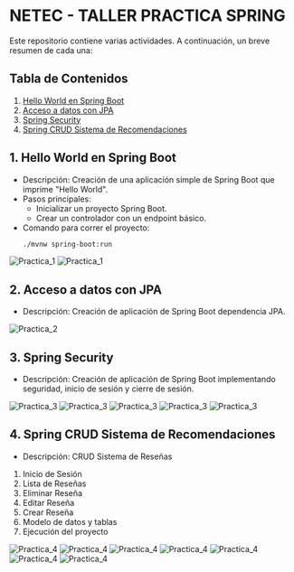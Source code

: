 # NETEC - TALLER PRACTICA SPRING

Este repositorio contiene varias actividades. A continuación, un breve resumen de cada una:

## Tabla de Contenidos
1. [Hello World en Spring Boot](#1-hello-world-en-spring-boot)
2. [Acceso a datos con JPA](#2-acceso-a-datos-con-jpa)
3. [Spring Security](#3-spring-security)
4. [Spring CRUD Sistema de Recomendaciones](#4-spring-crud-sistema-de-recomendaciones)

## 1. Hello World en Spring Boot

- Descripción: Creación de una aplicación simple de Spring Boot que imprime "Hello World".
- Pasos principales:
    - Inicializar un proyecto Spring Boot.
    - Crear un controlador con un endpoint básico.
- Comando para correr el proyecto:
  ```bash
  ./mvnw spring-boot:run

![Practica_1](https://github.com/DanielaTob/img/blob/main/PRACTICA_1.png?raw=true)
![Practica_1](https://github.com/DanielaTob/img/blob/main/PRACTICA_1.1.png?raw=true)

## 2. Acceso a datos con JPA

- Descripción: Creación de aplicación de Spring Boot dependencia JPA.

![Practica_2](https://github.com/DanielaTob/img/blob/main/PRACTICA_2.png?raw=true)


## 3. Spring Security

- Descripción: Creación de aplicación de Spring Boot implementando seguridad, inicio de sesión y cierre de sesión.

![Practica_3](https://github.com/DanielaTob/img/blob/main/PRACTICA-3-1.png?raw=true)
![Practica_3](https://github.com/DanielaTob/img/blob/main/PRACTICA-3-2.png?raw=true)
![Practica_3](https://github.com/DanielaTob/img/blob/main/PRACTICA-3-3.png?raw=true)
![Practica_3](https://github.com/DanielaTob/img/blob/main/PRACTICA-3-4.png?raw=true)
![Practica_3](https://github.com/DanielaTob/img/blob/main/PRACTICA-3-5.png?raw=true)

## 4. Spring CRUD Sistema de Recomendaciones

- Descripción: CRUD Sistema de Reseñas 

1. Inicio de Sesión
2. Lista de Reseñas
3. Eliminar Reseña
4. Editar Reseña
5. Crear Reseña
6. Modelo de datos y tablas
7. Ejecución del proyecto

![Practica_4](https://github.com/DanielaTob/img/blob/main/PRACTICA-4-1.png?raw=true)
![Practica_4](https://github.com/DanielaTob/img/blob/main/PRACTICA-4-2.png?raw=true)
![Practica_4](https://github.com/DanielaTob/img/blob/main/PRACTICA-4-3.png?raw=true)
![Practica_4](https://github.com/DanielaTob/img/blob/main/PRACTICA-4-4.png?raw=true)
![Practica_4](https://github.com/DanielaTob/img/blob/main/PRACTICA-4-5.png?raw=true)
![Practica_4](https://github.com/DanielaTob/img/blob/main/PRACTICA-4-6.png?raw=true)
![Practica_4](https://github.com/DanielaTob/img/blob/main/PRACTICA-4-7.png?raw=true)






